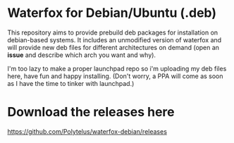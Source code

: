 # Waterfox for Debian/Ubuntu (.deb)
This repository aims to provide prebuild deb packages for installation on debian-based systems. It includes an unmodified version of waterfox and will provide new deb files for different architectures on demand (open an **issue** and describe which arch you want and why).

I'm too lazy to make a proper launchpad repo so i'm uploading my deb files here, have fun and happy installing.
(Don't worry, a PPA will come as soon as I have the time to tinker with launchpad.)

# Download the releases here
https://github.com/Polytelus/waterfox-debian/releases
